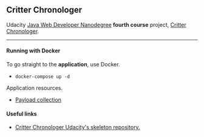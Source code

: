 ## Critter Chronologer

Udacity [Java Web Developer Nanodegree](https://www.udacity.com/course/java-developer-nanodegree--nd035) 
**fourth course** project, 
[Critter Chronologer](https://github.com/udacity/nd035-c3-data-stores-and-persistence-project-starter).

****
#### Running with Docker

To go straight to the **application**, use Docker.

- ```docker-compose up -d```

Application resources.
- [Payload collection](src/main/resources/collection.json)

#### Useful links ###
* [Critter Chronologer Udacity's skeleton repository.](https://github.com/udacity/nd035-c3-data-stores-and-persistence-project-starter)
